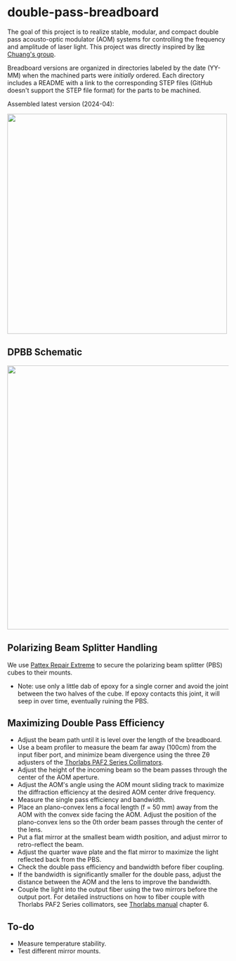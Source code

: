 # double-pass-breadboard

The goal of this project is to realize stable, modular, and compact double pass acousto-optic modulator (AOM) systems for controlling the frequency and amplitude of laser light.  This project was directly inspired by [Ike Chuang's group](http://web.mit.edu/~cua/www/quanta/).

Breadboard versions are organized in directories labeled by the date (YY-MM) when the machined parts were *initially* ordered.  Each directory includes a README with a link to the corresponding STEP files (GitHub doesn't support the STEP file format) for the parts to be machined.


Assembled latest version (2024-04): 

<img src="https://github.com/Jayich-Lab/double-pass-breadboard/assets/101778987/368243e8-b029-4ade-aab6-5072f72cc143" width="500">



## DPBB Schematic
<img src="https://github.com/Jayich-Lab/double-pass-breadboard/assets/101778987/4fecbb3c-94f0-4d26-af58-eb430a82806f" width = "600">


## Polarizing Beam Splitter Handling

We use [Pattex Repair Extreme](https://www.pattexarabia.com/products/central-pdp.html/pattex-repair-extreme/SAP_0201OAP03X70.html) to secure the polarizing beam splitter (PBS) cubes to their mounts. 
- Note: use only a little dab of epoxy for a single corner and avoid the joint between the two halves of the cube. If epoxy contacts this joint, it will seep in over time, eventually ruining the PBS.


## Maximizing Double Pass Efficiency
* Adjust the beam path until it is level over the length of the breadboard.
* Use a beam profiler to measure the beam far away (100cm) from the input fiber port, and minimize beam divergence using the three Zθ adjusters of the [Thorlabs PAF2 Series Collimators](https://www.thorlabs.com/newgrouppage9.cfm?objectgroup_id=2940). 
* Adjust the height of the incoming beam so the beam passes through the center of the AOM aperture.  
* Adjust the AOM's angle using the AOM mount sliding track to maximize the diffraction efficiency at the desired AOM center drive frequency.  
* Measure the single pass efficiency and bandwidth.
* Place an plano-convex lens a focal length (f = 50 mm) away from the AOM with the convex side facing the AOM. Adjust the position of the plano-convex lens so the 0th order beam passes through the center of the lens.
* Put a flat mirror at the smallest beam width position, and adjust mirror to retro-reflect the beam. 
* Adjust the quarter wave plate and the flat mirror to maximize the light reflected back from the PBS. 
* Check the double pass efficiency and bandwidth before fiber coupling. 
* If the bandwidth is significantly smaller for the double pass, adjust the distance between the AOM and the lens to improve the bandwidth.
* Couple the light into the output fiber using the two mirrors before the output port. For detailed instructions on how to fiber couple with Thorlabs PAF2 Series collimators, see [Thorlabs manual](https://www.thorlabs.com/_sd.cfm?fileName=TTN132194-D02.pdf&partNumber=PAF2A-A10A) chapter 6.


## To-do
* Measure temperature stability.
* Test different mirror mounts.




